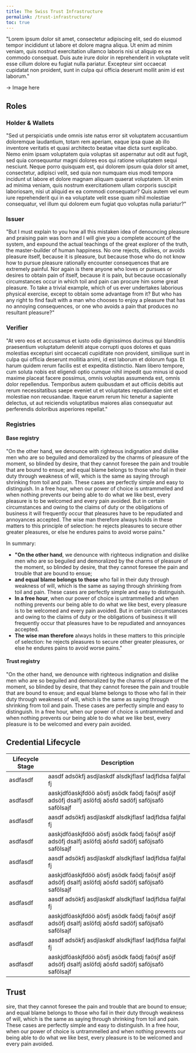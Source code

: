 ```yaml
---
title: The Swiss Trust Infrastructure
permalink: /trust-infrastructure/
toc: true
---
```


"Lorem ipsum dolor sit amet, consectetur adipiscing elit, sed do eiusmod tempor incididunt ut labore et dolore magna aliqua. Ut enim ad minim veniam, quis nostrud exercitation ullamco laboris nisi ut aliquip ex ea commodo consequat. Duis aute irure dolor in reprehenderit in voluptate velit esse cillum dolore eu fugiat nulla pariatur. Excepteur sint occaecat cupidatat non proident, sunt in culpa qui officia deserunt mollit anim id est laborum."

-> Image here

## Roles

### Holder & Wallets

"Sed ut perspiciatis unde omnis iste natus error sit voluptatem accusantium doloremque laudantium, totam rem aperiam, eaque ipsa quae ab illo inventore veritatis et quasi architecto beatae vitae dicta sunt explicabo. Nemo enim ipsam voluptatem quia voluptas sit aspernatur aut odit aut fugit, sed quia consequuntur magni dolores eos qui ratione voluptatem sequi nesciunt. Neque porro quisquam est, qui dolorem ipsum quia dolor sit amet, consectetur, adipisci velit, sed quia non numquam eius modi tempora incidunt ut labore et dolore magnam aliquam quaerat voluptatem. Ut enim ad minima veniam, quis nostrum exercitationem ullam corporis suscipit laboriosam, nisi ut aliquid ex ea commodi consequatur? Quis autem vel eum iure reprehenderit qui in ea voluptate velit esse quam nihil molestiae consequatur, vel illum qui dolorem eum fugiat quo voluptas nulla pariatur?"


### Issuer

"But I must explain to you how all this mistaken idea of denouncing pleasure and praising pain was born and I will give you a complete account of the system, and expound the actual teachings of the great explorer of the truth, the master-builder of human happiness. No one rejects, dislikes, or avoids pleasure itself, because it is pleasure, but because those who do not know how to pursue pleasure rationally encounter consequences that are extremely painful. Nor again is there anyone who loves or pursues or desires to obtain pain of itself, because it is pain, but because occasionally circumstances occur in which toil and pain can procure him some great pleasure. To take a trivial example, which of us ever undertakes laborious physical exercise, except to obtain some advantage from it? But who has any right to find fault with a man who chooses to enjoy a pleasure that has no annoying consequences, or one who avoids a pain that produces no resultant pleasure?"

### Verifier

"At vero eos et accusamus et iusto odio dignissimos ducimus qui blanditiis praesentium voluptatum deleniti atque corrupti quos dolores et quas molestias excepturi sint occaecati cupiditate non provident, similique sunt in culpa qui officia deserunt mollitia animi, id est laborum et dolorum fuga. Et harum quidem rerum facilis est et expedita distinctio. Nam libero tempore, cum soluta nobis est eligendi optio cumque nihil impedit quo minus id quod maxime placeat facere possimus, omnis voluptas assumenda est, omnis dolor repellendus. Temporibus autem quibusdam et aut officiis debitis aut rerum necessitatibus saepe eveniet ut et voluptates repudiandae sint et molestiae non recusandae. Itaque earum rerum hic tenetur a sapiente delectus, ut aut reiciendis voluptatibus maiores alias consequatur aut perferendis doloribus asperiores repellat."

### Registries
#### Base registry

"On the other hand, we denounce with righteous indignation and dislike men who are so beguiled and demoralized by the charms of pleasure of the moment, so blinded by desire, that they cannot foresee the pain and trouble that are bound to ensue; and equal blame belongs to those who fail in their duty through weakness of will, which is the same as saying through shrinking from toil and pain. These cases are perfectly simple and easy to distinguish. In a free hour, when our power of choice is untrammelled and when nothing prevents our being able to do what we like best, every pleasure is to be welcomed and every pain avoided. But in certain circumstances and owing to the claims of duty or the obligations of business it will frequently occur that pleasures have to be repudiated and annoyances accepted. The wise man therefore always holds in these matters to this principle of selection: he rejects pleasures to secure other greater pleasures, or else he endures pains to avoid worse pains."

In summary:
- **"On the other hand**, we denounce with righteous indignation and dislike men who are so beguiled and demoralized by the charms of pleasure of the moment, so blinded by desire, that they cannot foresee the pain and trouble that are bound to ensue;
- **and equal blame belongs to those** who fail in their duty through weakness of will, which is the same as saying through shrinking from toil and pain. These cases are perfectly simple and easy to distinguish. 
- **In a free hour**, when our power of choice is untrammelled and when nothing prevents our being able to do what we like best, every pleasure is to be welcomed and every pain avoided. But in certain circumstances and owing to the claims of duty or the obligations of business it will frequently occur that pleasures have to be repudiated and annoyances accepted. 
- **The wise man therefore** always holds in these matters to this principle of selection: he rejects pleasures to secure other greater pleasures, or else he endures pains to avoid worse pains."

#### Trust registry

"On the other hand, we denounce with righteous indignation and dislike men who are so beguiled and demoralized by the charms of pleasure of the moment, so blinded by desire, that they cannot foresee the pain and trouble that are bound to ensue; and equal blame belongs to those who fail in their duty through weakness of will, which is the same as saying through shrinking from toil and pain. These cases are perfectly simple and easy to distinguish. In a free hour, when our power of choice is untrammelled and when nothing prevents our being able to do what we like best, every pleasure is to be welcomed and every pain avoided. 

## Credential Lifecycle

| Lifecycle Stage  |Description   |
|---|---|
| asdfasdf  |aasdf adsökfj asdjlaskdf alsdkjflasf ladjfldsa faljfal fj   |
| asdfasdf  | aaskjdföaskjfdöö aösfj asödk faödj faösjf asöjf adsöfj dsalfj aslöfdj aösfd sadöfj saföjsafö safölsajf  |
| asdfasdf  |aasdf adsökfj asdjlaskdf alsdkjflasf ladjfldsa faljfal fj   |
| asdfasdf  | aaskjdföaskjfdöö aösfj asödk faödj faösjf asöjf adsöfj dsalfj aslöfdj aösfd sadöfj saföjsafö safölsajf  |
| asdfasdf  |aasdf adsökfj asdjlaskdf alsdkjflasf ladjfldsa faljfal fj   |
| asdfasdf  | aaskjdföaskjfdöö aösfj asödk faödj faösjf asöjf adsöfj dsalfj aslöfdj aösfd sadöfj saföjsafö safölsajf  |
| asdfasdf  |aasdf adsökfj asdjlaskdf alsdkjflasf ladjfldsa faljfal fj   |
| asdfasdf  | aaskjdföaskjfdöö aösfj asödk faödj faösjf asöjf adsöfj dsalfj aslöfdj aösfd sadöfj saföjsafö safölsajf  |
| asdfasdf  |aasdf adsökfj asdjlaskdf alsdkjflasf ladjfldsa faljfal fj   |
| asdfasdf  | aaskjdföaskjfdöö aösfj asödk faödj faösjf asöjf adsöfj dsalfj aslöfdj aösfd sadöfj saföjsafö safölsajf  |

## Trust
sire, that they cannot foresee the pain and trouble that are bound to ensue; and equal blame belongs to those who fail in their duty through weakness of will, which is the same as saying through shrinking from toil and pain. These cases are perfectly simple and easy to distinguish. In a free hour, when our power of choice is untrammelled and when nothing prevents our being able to do what we like best, every pleasure is to be welcomed and every pain avoided. 
